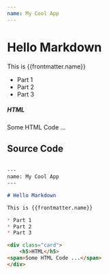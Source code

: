 ```yaml
---
name: My Cool App
---
```


# Hello Markdown

This is {{frontmatter.name}}

* Part 1
* Part 2
* Part 3


<div class="card">
    <h5>HTML</h5>
<span>Some HTML Code ...</span>
</div>

## Source Code


```markdown

---
name: My Cool App
---

# Hello Markdown

This is {{frontmatter.name}}

* Part 1
* Part 2
* Part 3

<div class="card">
    <h5>HTML</h5>
<span>Some HTML Code ...</span>
</div>

```

